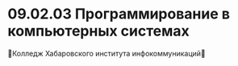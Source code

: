 # 09.02.03 Программирование в компьютерных системах
🥰Колледж Хабаровского института инфокоммуникаций🥰
